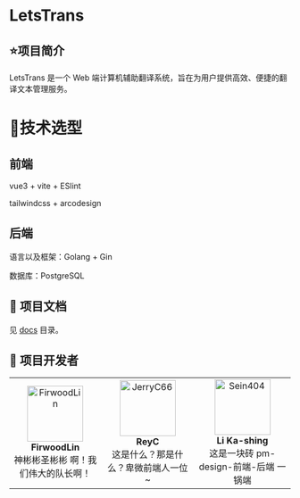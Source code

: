# LetsTrans

## ⭐项目简介

LetsTrans 是一个 Web 端计算机辅助翻译系统，旨在为用户提供高效、便捷的翻译文本管理服务。

# 🚀技术选型

## 前端
vue3 + vite + ESlint

tailwindcss + arcodesign

## 后端

语言以及框架：Golang + Gin

数据库：PostgreSQL






## 📕 项目文档

见 [docs](docs) 目录。

## 💪 项目开发者

<table>
  <tr>
    <!-- FirwoodLin -->
    <td align="center">
      <img src="https://github.com/firwoodlin.png" width="100" alt="FirwoodLin"><br>
      <b>FirwoodLin</b><br>
      神彬彬圣彬彬 啊！我们伟大的队长啊！
    </td>
    <!-- JerryC66 -->
    <td align="center">
      <img src="https://github.com/JerryC66.png" width="100" alt="JerryC66"><br>
      <b>ReyC</b><br>
      这是什么？那是什么？卑微前端人一位~
    </td>
    <!-- Sein404 -->
    <td align="center">
      <img src="https://github.com/Sein404.png" width="100" alt="Sein404"><br>
      <b>Li Ka-shing</b><br>
      这是一块砖 pm-design-前端-后端 一锅端
    </td>
  </tr>
</table>
